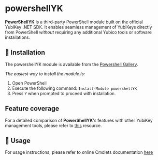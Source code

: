 # powershellYK
**PowerShellYK** is a third-party PowerShell module built on the official YubiKey .NET SDK. It enables seamless management of YubiKeys directly from PowerShell _without_ requiring any additional Yubico tools or software installations.

## 💾 Installation
The powershellYK module is available from the [Powershell Gallery](https://www.powershellgallery.com/packages/powershellYK).    

_The easiest way to install the module is:_

1. Open PowerShell
2. Execute the following command: ```Install-Module powershellYK```
3. Press ```Y``` when prompted to proceed with installation.

## Feature coverage
For a detailed comparison of **PowerShellYK**'s features with other YubiKey management tools, please refer to [this](./Docs/Feature_comparison.md) resource.

## 📖 Usage
For usage instructions, please refer to online Cmdlets documentation [here](./Docs/Commands/powershellYK.md)
